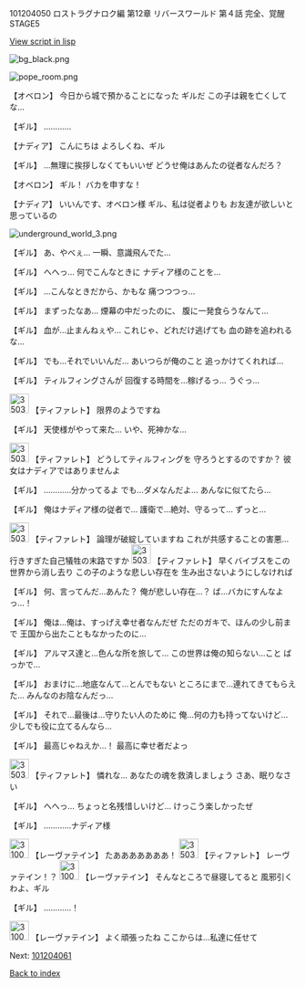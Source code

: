 101204050 ロストラグナロク編 第12章 リバースワールド 第４話 完全、覚醒 STAGE5

[View script in lisp](../scripts/101204050.txt)

![bg_black.png](../images/backgrounds/bg_black.png)

![pope_room.png](../images/backgrounds/pope_room.png)

【オベロン】
今日から城で預かることになった
ギルだ
この子は親を亡くしてな…

【ギル】
…………

【ナディア】
こんにちは
よろしくね、ギル

【ギル】
…無理に挨拶しなくてもいいぜ
どうせ俺はあんたの従者なんだろ？

【オベロン】
ギル！
バカを申すな！

【ナディア】
いいんです、オベロン様
ギル、私は従者よりも
お友達が欲しいと思っているの

![underground_world_3.png](../images/backgrounds/underground_world_3.png)

【ギル】
あ、やべぇ…
一瞬、意識飛んでた…

【ギル】
へへっ…
何でこんなときに
ナディア様のことを…

【ギル】
…こんなときだから、かもな
痛つつつっ…

【ギル】
まずったなあ…
煙幕の中だったのに、
腹に一発食らうなんて…

【ギル】
血が…止まんねぇや…
これじゃ、どれだけ逃げても
血の跡を追われるな…

【ギル】
でも…それでいいんだ…
あいつらが俺のこと
追っかけてくれれば…

【ギル】
ティルフィングさんが
回復する時間を…稼げるっ…
うぐっ…

<img src="../images/units/3503211.png" alt="3503211.png" height="34"/>
【ティファレト】
限界のようですね

【ギル】
天使様がやって来た…
いや、死神かな…

<img src="../images/units/3503211.png" alt="3503211.png" height="34"/>
【ティファレト】
どうしてティルフィングを
守ろうとするのですか？
彼女はナディアではありませんよ

【ギル】
…………分かってるよ
でも…ダメなんだよ…
あんなに似てたら…

【ギル】
俺はナディア様の従者で…
護衛で…絶対、守るって…
ずっと…

<img src="../images/units/3503211.png" alt="3503211.png" height="34"/>
【ティファレト】
論理が破綻していますね
これが共感することの害悪…
行きすぎた自己犠牲の末路ですか

<img src="../images/units/3503211.png" alt="3503211.png" height="34"/>
【ティファレト】
早くバイブスをこの世界から消し去り
この子のような悲しい存在を
生み出さないようにしなければ

【ギル】
何、言ってんだ…あんた？
俺が悲しい存在…？
ば…バカにすんなよっ…！

【ギル】
俺は…俺は、すっげえ幸せ者なんだぜ
ただのガキで、ほんの少し前まで
王国から出たこともなかったのに…

【ギル】
アルマス達と…色んな所を旅して…
この世界は俺の知らない…こと
ばっかで…

【ギル】
おまけに…地底なんて…とんでもない
ところにまで…連れてきてもらえた…
みんなのお陰なんだっ…

【ギル】
それで…最後は…守りたい人のために
俺…何の力も持ってないけど…
少しでも役に立てるんなら…

【ギル】
最高じゃねえか…！
最高に幸せ者だよっ

<img src="../images/units/3503211.png" alt="3503211.png" height="34"/>
【ティファレト】
憐れな…
あなたの魂を救済しましょう
さあ、眠りなさい

【ギル】
へへっ…
ちょっと名残惜しいけど…
けっこう楽しかったぜ

【ギル】
…………ナディア様

<img src="../images/units/3100211.png" alt="3100211.png" height="34"/>
【レーヴァテイン】
たあああああああ！

<img src="../images/units/3503211.png" alt="3503211.png" height="34"/>
【ティファレト】
レーヴァテイン！？

<img src="../images/units/3100211.png" alt="3100211.png" height="34"/>
【レーヴァテイン】
そんなところで昼寝してると
風邪引くわよ、ギル

【ギル】
…………！

<img src="../images/units/3100211.png" alt="3100211.png" height="34"/>
【レーヴァテイン】
よく頑張ったね
ここからは…私達に任せて

Next: [101204061](101204061.md)

[Back to index](index.md)
